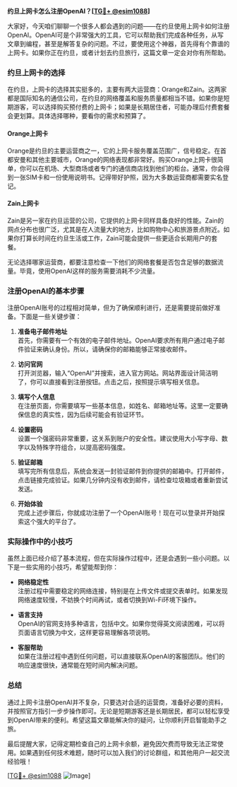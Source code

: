 **约旦上网卡怎么注册OpenAI？[[TG💪+ @esim1088](https://t.me/s/esim1088)]**

大家好，今天咱们聊聊一个很多人都会遇到的问题——在约旦使用上网卡如何注册OpenAI。OpenAI可是个非常强大的工具，它可以帮助我们完成各种任务，从写文章到编程，甚至是解答复杂的问题。不过，要使用这个神器，首先得有个靠谱的上网卡。如果你正在约旦，或者计划去约旦旅行，这篇文章一定会对你有所帮助。

### 约旦上网卡的选择

在约旦，上网卡的选择其实挺多的，主要有两大运营商：Orange和Zain。这两家都是国际知名的通信公司，在约旦的网络覆盖和服务质量都相当不错。如果你是短期游客，可以选择购买预付费的上网卡；如果是长期居住者，可能办理后付费套餐会更划算。具体选择哪种，要看你的需求和预算了。

#### Orange上网卡

Orange是约旦的主要运营商之一，它的上网卡服务覆盖范围广，信号稳定。在首都安曼和其他主要城市，Orange的网络表现都非常好。购买Orange上网卡很简单，你可以在机场、大型商场或者专门的通信商店找到他们的柜台。通常，你会得到一张SIM卡和一份使用说明书。记得带好护照，因为大多数运营商都需要实名登记。

#### Zain上网卡

Zain是另一家在约旦运营的公司，它提供的上网卡同样具备良好的性能。Zain的网点分布也很广泛，尤其是在人流量大的地方，比如购物中心和旅游景点附近。如果你打算长时间在约旦生活或工作，Zain可能会提供一些更适合长期用户的套餐。

无论选择哪家运营商，都要注意检查一下他们的网络套餐是否包含足够的数据流量。毕竟，使用OpenAI这样的服务需要消耗不少流量。

### 注册OpenAI的基本步骤

注册OpenAI账号的过程相对简单，但为了确保顺利进行，还是需要提前做好准备。下面是一些关键步骤：

1. **准备电子邮件地址**  
   首先，你需要有一个有效的电子邮件地址。OpenAI要求所有用户通过电子邮件验证来确认身份。所以，请确保你的邮箱能够正常接收邮件。

2. **访问官网**  
   打开浏览器，输入“OpenAI”并搜索，进入官方网站。网站界面设计简洁明了，你可以直接看到注册按钮。点击之后，按照提示填写相关信息。

3. **填写个人信息**  
   在注册页面，你需要填写一些基本信息，如姓名、邮箱地址等。这里一定要确保信息的真实性，因为后续可能会有验证环节。

4. **设置密码**  
   设置一个强密码非常重要，这关系到账户的安全性。建议使用大小写字母、数字以及特殊字符组合，以提高密码强度。

5. **验证邮箱**  
   填写完所有信息后，系统会发送一封验证邮件到你提供的邮箱中。打开邮件，点击链接完成验证。如果几分钟内没有收到邮件，请检查垃圾箱或者重新尝试发送。

6. **开始体验**  
   完成上述步骤后，你就成功注册了一个OpenAI账号！现在可以登录并开始探索这个强大的平台了。

### 实际操作中的小技巧

虽然上面已经介绍了基本流程，但在实际操作过程中，还是会遇到一些小问题。以下是一些实用的小技巧，希望能帮到你：

- **网络稳定性**  
   注册过程中需要稳定的网络连接，特别是在上传文件或提交表单时。如果发现网络速度较慢，不妨换个时间再试，或者切换到Wi-Fi环境下操作。

- **语言支持**  
   OpenAI的官网支持多种语言，包括中文。如果你觉得英文阅读困难，可以将页面语言切换为中文，这样更容易理解各项说明。

- **客服帮助**  
   如果在注册过程中遇到任何问题，可以直接联系OpenAI的客服团队。他们的响应速度很快，通常能在短时间内解决问题。

### 总结

通过上网卡注册OpenAI并不复杂，只要选对合适的运营商，准备好必要的资料，并按照官方指引一步步操作即可。无论是短期游客还是长期居民，都可以轻松享受到OpenAI带来的便利。希望这篇文章能解决你的疑问，让你顺利开启智能助手之旅。

最后提醒大家，记得定期检查自己的上网卡余额，避免因欠费而导致无法正常使用。如果遇到任何技术难题，随时可以加入我们的讨论群组，和其他用户一起交流经验哦！

[[TG💪+ @esim1088](https://t.me/s/esim1088) ![Image](https://i.postimg.cc/4NQfJmqS/Snipaste-2025-05-13-00-14-12.png)]